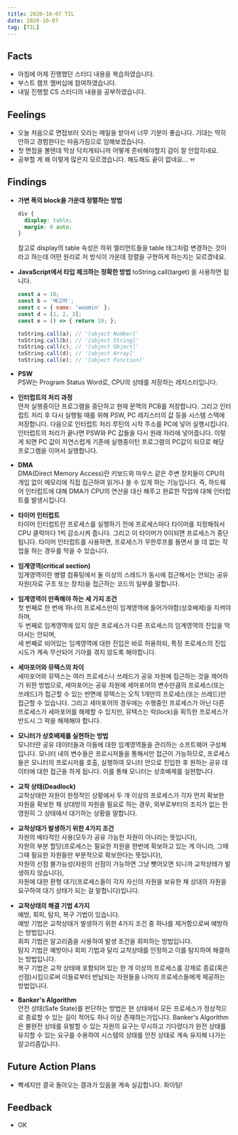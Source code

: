 ```yaml
---
title: 2020-10-07 TIL
date: 2020-10-07
tag: [TIL]
---
```


## Facts

- 아침에 어제 진행했던 스터디 내용을 복습하였습니다.
- 부스트 캠프 멤버십에 참여하였습니다.
- 내일 진행할 CS 스터디의 내용을 공부하였습니다.

## Feelings

- 오늘 처음으로 면접보러 오라는 메일을 받아서 너무 기분이 좋습니다. 기대는 딱히 안하고 경험한다는 마음가짐으로 임해보겠습니다.
- 첫 면접을 볼텐데 막상 닥치게되니까 어떻게 준비해야할지 감이 잘 안잡히네요.
- 공부할 게 왜 이렇게 많은지 모르겠습니다. 해도해도 끝이 없네요... ㅠ

## Findings

- **가변 폭의 block을 가운데 정렬하는 방법**

    ```css
    div {
      display: table;
      margin: 0 auto;
    }
    ```

    참고로 display의 table 속성은 하위 엘리먼트들을 table 태그처럼 변경하는 것이라고 하는데 어떤 원리로 저 방식이 가운데 정렬을 구현하게 하는지는 모르겠네요.

- **JavaScript에서 타입 체크하는 정확한 방법**
  toString.call(target) 을 사용하면 됩니다.

    ```js
    const a = 10;
    const b = '배고파';
    const c = { name: 'woomin' };
    const d = [1, 2, 3];
    const e = () => { return 10; };

    toString.call(a); // '[object Number]'
    toString.call(b); // '[object String]'
    toString.call(c); // '[object Object]'
    toString.call(d); // '[object Array]'
    toString.call(e); // '[object Function]'
    ```

- **PSW**  
  PSW는 Program Status Word로, CPU의 상태를 저장하는 레지스터입니다.
- **인터럽트의 처리 과정**  
  먼저 실행중이던 프로그램을 중단하고 현재 문맥의 PCB를 저장합니다. 그리고 인터럽트 처리 후 다시 실행될 때를 위해 PSW, PC 레지스터의 값 등을 시스템 스택에 저장합니다. 다음으로 인터럽트 처리 루틴의 시작 주소를 PC에 넣어 실행시킵니다. 인터럽트의 처리가 끝나면 PSW와 PC 값들을 다시 원래 자리에 넣어줍니다. 이렇게 되면 PC 값이 자연스럽게 기존에 실행중이턴 프로그램의 PC값이 되므로 해당 프로그램을 이어서 실행합니다.
- **DMA**  
  DMA(Direct Memory Access)란 키보드와 마우스 같은 주변 장치들이 CPU의 개입 없이 메모리에 직접 접근하여 읽거나 쓸 수 있게 하는 기능입니다. 즉, 하드웨어 인터럽트에 대해 DMA가 CPU의 연산을 대신 해주고 완료한 작업에 대해 인터럽트를 발생시킵니다.
- **타이머 인터럽트**  
  타이머 인터럽트란 프로세스를 실행하기 전에 프로세스마다 타이머를 지정해줘서 CPU 클럭마다 1씩 감소시켜 줍니다. 그리고 이 타이머가 0이되면 프로세스가 중단됩니다. 타이머 인터럽트를 사용하면, 프로세스가 무한루프를 돌면서 쓸 데 없는 작업을 하는 경우를 막을 수 있습니다.
- **임계영역(critical section)**  
  임계영역이란 병렬 컴퓨팅에서 둘 이상의 스레드가 동시에 접근해서는 안되는 공유 자원(자료 구조 또는 장치)을 접근하는 코드의 일부를 말합니다.
- **임계영역이 만족해야 하는 세 가지 조건**  
  첫 번째로 한 번에 하나의 프로세스만이 임계영역에 들어가야함(상호배제)을 지켜야하며,  
  두 번째로 임계영역에 있지 않은 프로세스가 다른 프로세스의 임계영역의 진입을 막아서는 안되며,  
  세 번째로 비어있는 임계영역에 대한 진입은 바로 허용하되, 특정 프로세스의 진입 시도가 계속 무산되어 기아를 겪지 않도록 해야합니다.
- **세마포어와 뮤택스의 차이**  
  세마포어와 뮤택스는 여러 프로세스나 쓰레드가 공유 자원에 접근하는 것을 제어하기 위한 방법으로, 세마포어는 공유 자원에 세마포어의 변수만큼의 프로세스(또는 쓰레드)가 접근할 수 있는 반면에 뮤텍스는 오직 1개만의 프로세스(또는 쓰레드)만 접근할 수 있습니다. 그리고 세마포어의 경우에는 수행중인 프로세스가 아닌 다른 프로세스가 세마포어를 해제할 수 있지만, 뮤텍스는 락(lock)을 획득한 프로세스가 반드시 그 락을 해제해야 합니다.
- **모니터가 상호배제를 실현하는 방법**  
  모니터란 공유 데이터들과 이들에 대한 임계영역들을 관리하는 소프트웨어 구성체입니다. 모니터 내의 변수들은 프로시저들을 통해서만 접근이 가능하므로, 프로세스들은 모니터의 프로시저를 호출, 실행하여 모니터 안으로 진입한 후 원하는 공유 데이터에 대한 접근을 하게 됩니다. 이를 통해 모니터는 상호배제를 실현합니다.
- **교착 상태(Deadlock)**  
  교착상태란 자원이 한정적인 상황에서 두 개 이상의 프로세스가 각자 먼저 확보한 자원을 확보한 채 상대방의 자원을 필요로 하는 경우, 외부로부터의 조치가 없는 한 영원히 그 상태에서 대기하는 상황을 말합니다.
- **교착상태가 발생하기 위한 4가지 조건**  
  자원의 배타적인 사용(모두가 공유 가능한 자원이 아니라는 뜻입니다),  
  자원의 부분 할당(프로세스는 필요한 자원을 한번에 확보하고 있는 게 아니라, 그때그때 필요한 자원들만 부분적으로 확보한다는 뜻입니다),  
  자원의 선점 불가능성(자원의 선점이 가능하면 그냥 뺏어오면 되니까 교착상태가 발생하지 않습니다),  
  자원에 대한 환형 대기(프로세스들이 각자 자신의 자원을 보유한 채 상대의 자원을 요구하여 대기 상태가 되는 걸 말합니다)입니다.
- **교착상태의 해결 기법 4가지**  
  예방, 회피, 탐지, 복구 기법이 있습니다.  
  예방 기법은 교착상태가 발생하기 위한 4가지 조건 중 하나를 제거함으로써 예방하는 방법입니다.  
  회피 기법은 알고리즘을 사용하여 발생 조건을 회피하는 방법입니다.  
  탐지 기법은 예방이나 회피 기법과 달리 교착상태를 인정하고 이를 탐지하여 해결하는 방법입니다.  
  복구 기법은 교착 상태에 포함되어 있는 한 개 이상의 프로세스를 강제로 종료(혹은 선점)시킴으로써 이들로부터 반납되는 자원들을 나머지 프로세스들에게 제공하는 방법입니다.
- **Banker's Algorithm**  
  안전 상태(Safe State)를 판단하는 방법은 현 상태에서 모든 프로세스가 정상적으로 종료할 수 있는 길이 적어도 하나 이상 존재하는가입니다. Banker's Algorithm은 불완전 상태를 유발할 수 있는 자원의 요구는 무시하고 기다렸다가 완전 상태를 유지할 수 있는 요구를 수용하여 시스템의 상태를 안전 상태로 계속 유지해 나가는 알고리즘입니다.

## Future Action Plans

- 빡세지만 결국 돌아오는 결과가 있음을 계속 실감합니다. 화이팅!

## Feedback

- OK
